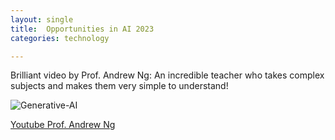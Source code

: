 ```yaml
---
layout: single
title:  Opportunities in AI 2023
categories: technology

---
```

Brilliant video by Prof. Andrew Ng: An incredible teacher who takes complex subjects and makes them very simple to understand! 

![Generative-AI](https://kbala97.github.io/TechAndOncology/assets/images/Opportunities-Generative-AI.png)

[Youtube Prof. Andrew Ng](https://www.youtube.com/watch?v=5p248yoa3oE&t=1399s)